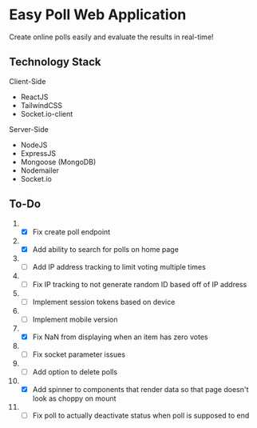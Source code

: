 # Easy Poll Web Application

Create online polls easily and evaluate the results in real-time! 

## Technology Stack
<p>Client-Side<br></p>

* ReactJS
* TailwindCSS
* Socket.io-client

<p>Server-Side<br></p>

* NodeJS
* ExpressJS
* Mongoose (MongoDB)
* Nodemailer
* Socket.io

  
## To-Do
1. - [x] Fix create poll endpoint
2. - [x] Add ability to search for polls on home page
3. - [ ] Add IP address tracking to limit voting multiple times
4. - [ ] Fix IP tracking to not generate random ID based off of IP address
5. - [ ] Implement session tokens based on device
6. - [ ] Implement mobile version 
7. - [x] Fix NaN from displaying when an item has zero votes
8. - [ ] Fix socket parameter issues
9. - [ ] Add option to delete polls
10. - [x] Add spinner to components that render data so that page doesn't look as choppy on mount
11. - [ ] Fix poll to actually deactivate status when poll is supposed to end
